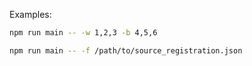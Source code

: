 Examples:

```sh
npm run main -- -w 1,2,3 -b 4,5,6
```

```sh
npm run main -- -f /path/to/source_registration.json
```
